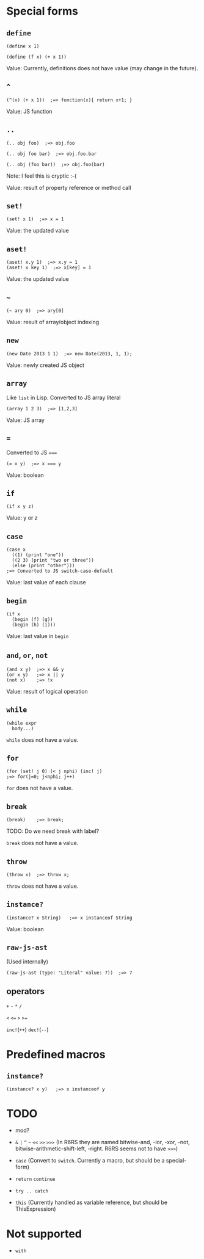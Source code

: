 Special forms
=============

`define`
--------

    (define x 1)

    (define (f x) (+ x 1))

Value: Currently, definitions does not have value (may change in the future).

`^`
---

    (^(x) (+ x 1))  ;=> function(x){ return x+1; }

Value: JS function

`..`
----

    (.. obj foo)  ;=> obj.foo

    (.. obj foo bar)  ;=> obj.foo.bar

    (.. obj (foo bar))  ;=> obj.foo(bar)

Note: I feel this is cryptic :-(

Value: result of property reference or method call

`set!`
------

    (set! x 1)  ;=> x = 1

Value: the updated value

`aset!`
-------

    (aset! x.y 1)  ;=> x.y = 1
    (aset! x key 1)  ;=> x[key] = 1

Value: the updated value

`~`
---

    (~ ary 0)  ;=> ary[0]

Value: result of array/object indexing

`new`
-----

    (new Date 2013 1 1)  ;=> new Date(2013, 1, 1);

Value: newly created JS object

`array`
-------

Like `list` in Lisp. Converted to JS array literal

    (array 1 2 3)  ;=> [1,2,3]

Value: JS array

`=`
---

Converted to JS `===`

    (= x y)  ;=> x === y

Value: boolean

`if`
----

    (if x y z)

Value: y or z

`case`
------

    (case x
      ((1) (print "one"))
      ((2 3) (print "two or three"))
      (else (print "other")))
    ;=> Converted to JS switch-case-default

Value: last value of each clause

`begin`
-------

    (if x
      (begin (f) (g))
      (begin (h) (i)))

Value: last value in `begin`

`and`, `or`, `not`
------------------

    (and x y)  ;=> x && y
    (or x y)   ;=> x || y
    (not x)    ;=> !x

Value: result of logical operation

`while`
-------

    (while expr
      body...)

`while` does not have a value.

`for`
-----

    (for (set! j 0) (< j nphi) (inc! j)
    ;=> for(j=0; j<nphi; j++)

`for` does not have a value.

`break`
-------

    (break)    ;=> break;

TODO: Do we need break with label?

`break` does not have a value.

`throw`
-------

    (throw x)  ;=> throw x;

`throw` does not have a value.

`instance?`
-----------

    (instance? x String)   ;=> x instanceof String

Value: boolean

`raw-js-ast`
------------

(Used internally)

    (raw-js-ast (type: "Literal" value: 7))  ;=> 7

operators
---------

`+` `-` `*` `/`

`<` `<=` `>` `>=`

`inc!`(`++`) `dec!`(`--`)

Predefined macros
=================

`instance?`
-----------

    (instance? x y)   ;=> x instanceof y


TODO
====

* mod?
* `&` `|` `^` `~` `<<` `>>` `>>>`
  (In R6RS they are named bitwise-and, -ior, -xor, -not, bitwise-arithmetic-shift-left, -right. R6RS seems not to have `>>>`)
* `case` (Convert to `switch`. Currently a macro, but should be a special-form)
* `return` `continue`
* `try .. catch`

* `this` (Currently handled as variable reference, but should be ThisExpression)

Not supported
=============

* `with`
